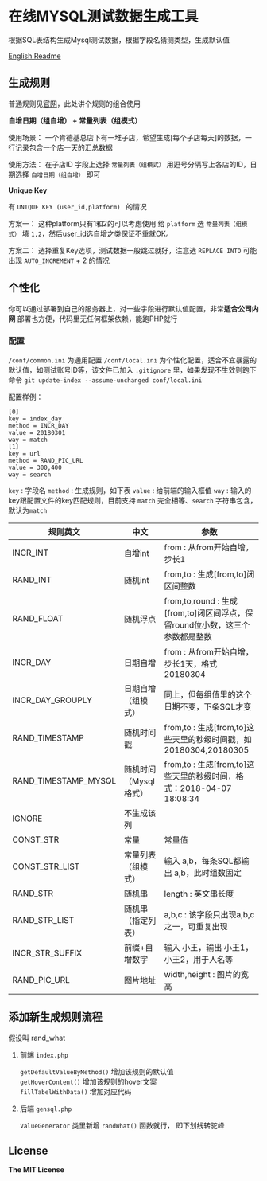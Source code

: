 # 在线MYSQL测试数据生成工具

根据SQL表结构生成Mysql测试数据，根据字段名猜测类型，生成默认值

[English Readme](./README_EN.MD)

## 生成规则

普通规则见[官网](http://www.datamaker.online/)，此处讲个规则的组合使用

**自增日期（组自增） + 常量列表（组模式）**

使用场景： 一个肯德基总店下有一堆子店，希望生成[每个子店每天]的数据，一行记录包含一个店一天的汇总数据

使用方法： 在子店ID 字段上选择 `常量列表（组模式）` 用逗号分隔写上各店的ID，日期选择 `自增日期（组自增）` 即可

**Unique Key**

有 `UNIQUE KEY (user_id,platform) ` 的情况

方案一：
这种platform只有1和2的可以考虑使用 给 `platform` 选 `常量列表（组模式）` 填 `1,2`，然后user_id选自增之类保证不重就OK。

方案二：
选择重复Key选项，测试数据一般跳过就好，注意选 `REPLACE INTO` 可能出现 `AUTO_INCREMENT` + 2 的情况

## 个性化
你可以通过部署到自己的服务器上，对一些字段进行默认值配置，非常**适合公司内网**
部署也方便，代码里无任何框架依赖，能跑PHP就行

### 配置
`/conf/common.ini` 为通用配置
`/conf/local.ini` 为个性化配置，适合不宜暴露的默认值，如测试账号ID等，该文件已加入 `.gitignore` 里，如果发现不生效则跑下命令
`git update-index --assume-unchanged conf/local.ini`

配置样例：

```
[0]
key = index_day
method = INCR_DAY
value = 20180301
way = match
[1]
key = url
method = RAND_PIC_URL
value = 300,400
way = search
```
`key` : 字段名
`method` : 生成规则，如下表
`value` : 给前端的输入框值
`way` : 输入的key跟配置文件的key匹配规则，目前支持 `match` 完全相等、`search` 字符串包含，默认为`match`


| 规则英文 | 中文 |  参数 |
|----------|------|------|
| INCR_INT | 自增int  | from  : 从from开始自增，步长1
| RAND_INT | 随机int  | from,to  : 生成[from,to]闭区间整数
| RAND_FLOAT | 随机浮点  | from,to,round  : 生成[from,to]闭区间浮点，保留round位小数，这三个参数都是整数
| INCR_DAY | 日期自增     | from  : 从from开始自增，步长1天，格式20180304
| INCR\_DAY\_GROUPLY | 日期自增（组模式） | 同上，但每组值里的这个日期不变，下条SQL才变
| RAND_TIMESTAMP |  随机时间戳     | from,to  : 生成[from,to]这些天里的秒级时间戳，如 20180304,20180305
| RAND\_TIMESTAMP\_MYSQL |  随机时间（Mysql格式）     | from,to  : 生成[from,to]这些天里的秒级时间，格式：2018-04-07 18:08:34
| IGNORE |   不生成该列    |
| CONST_STR |   常量    | 常量值
| CONST\_STR\_LIST |   常量列表（组模式）    | 输入 a,b，每条SQL都输出 a,b，此时组数固定
| RAND_STR |   随机串    | length : 英文串长度
| RAND\_STR\_LIST |   随机串（指定列表）    | a,b,c : 该字段只出现a,b,c之一，可重复出现
| INCR\_STR\_SUFFIX  |   前缀+自增数字    | 输入 小王，输出 小王1，小王2，用于人名等
| RAND\_PIC\_URL |   图片地址    | width,height  : 图片的宽高

## 添加新生成规则流程

假设叫 rand_what

1. 前端 `index.php`

	`getDefaultValueByMethod()` 增加该规则的默认值  
	`getHoverContent()` 增加该规则的hover文案  
	`fillTabelWithData()` 增加对应代码  

2. 后端 `gensql.php`  
	
	`ValueGenerator` 类里新增 `randWhat()` 函数就行， 即下划线转驼峰



## License

**The MIT License**
